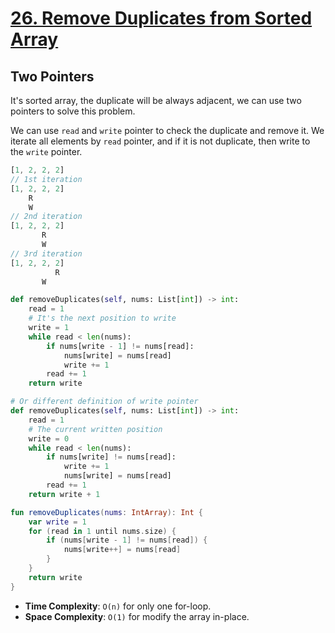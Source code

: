 # [26. Remove Duplicates from Sorted Array](https://leetcode.com/problems/remove-duplicates-from-sorted-array/)

## Two Pointers
It's sorted array, the duplicate will be always adjacent, we can use two pointers to solve this problem.

We can use `read` and `write` pointer to check the duplicate and remove it. We iterate all elements by `read` pointer, and if it is not duplicate, then write to the `write` pointer.

```js
[1, 2, 2, 2]
// 1st iteration
[1, 2, 2, 2]
    R
    W
// 2nd iteration
[1, 2, 2, 2]
       R
       W
// 3rd iteration
[1, 2, 2, 2]
          R
       W 
```

```python
def removeDuplicates(self, nums: List[int]) -> int:
    read = 1
    # It's the next position to write
    write = 1
    while read < len(nums):
        if nums[write - 1] != nums[read]:
            nums[write] = nums[read]
            write += 1
        read += 1
    return write

# Or different definition of write pointer
def removeDuplicates(self, nums: List[int]) -> int:
    read = 1
    # The current written position 
    write = 0
    while read < len(nums):
        if nums[write] != nums[read]:
            write += 1
            nums[write] = nums[read]
        read += 1
    return write + 1
```

```kotlin
fun removeDuplicates(nums: IntArray): Int {
    var write = 1
    for (read in 1 until nums.size) {
        if (nums[write - 1] != nums[read]) {
            nums[write++] = nums[read]
        }
    }
    return write
}
```

* **Time Complexity**: `O(n)` for only one for-loop.
* **Space Complexity**: `O(1)` for modify the array in-place.